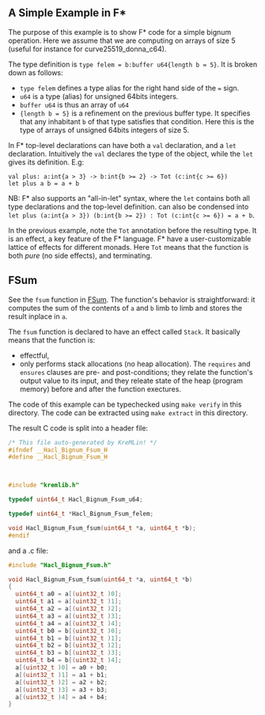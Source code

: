 ## A Simple Example in F\*

The purpose of this example is to show F* code for a simple bignum operation.
Here we assume that we are computing on arrays of size 5 (useful for instance for curve25519_donna_c64).

The type definition is `type felem = b:buffer u64{length b = 5}`.
It is broken down as follows:
- `type felem` defines a type alias for the right hand side of the `=` sign.
- `u64` is a type (alias) for unsigned 64bits integers.
- `buffer u64` is thus an array of `u64`
- `{length b = 5}` is a refinement on the previous buffer type. It specifies that any inhabitant `b` of that type satisfies that condition. Here this is the type of arrays of unsigned 64bits integers of size 5.

In F* top-level declarations can have both a `val` declaration, and a `let` declaration. Intuitively the `val` declares the type of the object, while the `let` gives its definition. E.g:
```F#
val plus: a:int{a > 3} -> b:int{b >= 2} -> Tot (c:int{c >= 6})
let plus a b = a + b
```
NB: F* also supports an "all-in-let" syntax, where the `let` contains both all type declarations and the top-level definition.
can also be condensed into `let plus (a:int{a > 3}) (b:int{b >= 2}) : Tot (c:int{c >= 6}) = a + b`.

In the previous example, note the `Tot` annotation before the resulting type.
It is an effect, a key feature of the F* language. F* have a user-customizable lattice of effects for different monads.
Here `Tot` means that the function is both *pure* (no side effects), and terminating.

## FSum

See the `fsum` function in [FSum].
The function's behavior is straightforward: it computes the sum of the contents of `a` and `b` limb to limb and stores the result inplace in `a`.

The `fsum` function is declared to have an effect called `Stack`. It basically means that the function is:
- effectful,
- only performs stack allocations (no heap allocation).
The `requires` and `ensures` clauses are pre- and post-conditions; they relate the function's output value to its input,
and they releate state of the heap (program memory) before and after the function exectures.

[FSum]: https://github.com/mitls/hacl-star/blob/master/doc/tutorial/0-coding-field-arithmetic-in-fstar/Hacl.Bignum.Fsum.fst

The code of this example can be typechecked using `make verify` in this directory.
The code can be extracted using `make extract` in this directory.

The result C code is split into a header file:
```c
/* This file auto-generated by KreMLin! */
#ifndef __Hacl_Bignum_Fsum_H
#define __Hacl_Bignum_Fsum_H



#include "kremlib.h"

typedef uint64_t Hacl_Bignum_Fsum_u64;

typedef uint64_t *Hacl_Bignum_Fsum_felem;

void Hacl_Bignum_Fsum_fsum(uint64_t *a, uint64_t *b);
#endif
```
and a .c file:
```c
#include "Hacl_Bignum_Fsum.h"

void Hacl_Bignum_Fsum_fsum(uint64_t *a, uint64_t *b)
{
  uint64_t a0 = a[(uint32_t )0];
  uint64_t a1 = a[(uint32_t )1];
  uint64_t a2 = a[(uint32_t )2];
  uint64_t a3 = a[(uint32_t )3];
  uint64_t a4 = a[(uint32_t )4];
  uint64_t b0 = b[(uint32_t )0];
  uint64_t b1 = b[(uint32_t )1];
  uint64_t b2 = b[(uint32_t )2];
  uint64_t b3 = b[(uint32_t )3];
  uint64_t b4 = b[(uint32_t )4];
  a[(uint32_t )0] = a0 + b0;
  a[(uint32_t )1] = a1 + b1;
  a[(uint32_t )2] = a2 + b2;
  a[(uint32_t )3] = a3 + b3;
  a[(uint32_t )4] = a4 + b4;
}

```
